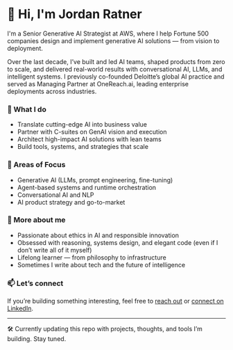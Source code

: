 # 👋 Hi, I'm Jordan Ratner

I'm a Senior Generative AI Strategist at AWS, where I help Fortune 500 companies design and implement generative AI solutions — from vision to deployment.

Over the last decade, I’ve built and led AI teams, shaped products from zero to scale, and delivered real-world results with conversational AI, LLMs, and intelligent systems. I previously co-founded Deloitte’s global AI practice and served as Managing Partner at OneReach.ai, leading enterprise deployments across industries.

### 🚀 What I do
- Translate cutting-edge AI into business value
- Partner with C-suites on GenAI vision and execution
- Architect high-impact AI solutions with lean teams
- Build tools, systems, and strategies that scale

### 🧠 Areas of Focus
- Generative AI (LLMs, prompt engineering, fine-tuning)
- Agent-based systems and runtime orchestration
- Conversational AI and NLP
- AI product strategy and go-to-market

### 💬 More about me
- Passionate about ethics in AI and responsible innovation
- Obsessed with reasoning, systems design, and elegant code (even if I don’t write all of it myself)
- Lifelong learner — from philosophy to infrastructure
- Sometimes I write about tech and the future of intelligence

### 📫 Let’s connect
If you’re building something interesting, feel free to [reach out](mailto:jordanrat1@gmail.com) or [connect on LinkedIn](https://linkedin.com/in/jordan-ratner-aitechtalks).

---

🛠 Currently updating this repo with projects, thoughts, and tools I’m building. Stay tuned.
